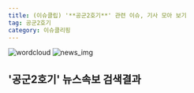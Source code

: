 ```yaml
---
title: (이슈클립) '**공군2호기**' 관련 이슈, 기사 모아 보기
tag: 공군2호기
category: 이슈클리핑
---
```

![wordcloud](https://s3.ap-northeast-2.amazonaws.com/lyrics101-wordcloud/2018-09-20-1537435269.png)
![news_img](https://user-images.githubusercontent.com/42597476/44507050-1206f400-a6e4-11e8-8d98-7ffbfebb353f.png)
## **'**공군2호기**'** 뉴스속보 검색결과

